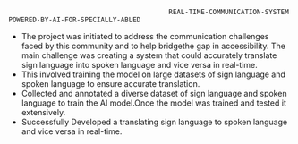                                             REAL-TIME-COMMUNICATION-SYSTEM POWERED-BY-AI-FOR-SPECIALLY-ABLED

* The project was initiated to address the communication challenges faced by this community and to help bridgethe gap in accessibility.
The main challenge was creating a system that could accurately translate sign language into spoken language and vice versa in real-time.
* This involved training the model on large datasets of sign language and spoken language to ensure accurate translation.
* Collected and annotated a diverse dataset of sign language and spoken language to train the AI model.Once the model was trained and
  tested it extensively.
* Successfully Developed a translating sign language to spoken language and vice versa in real-time.                                                        
